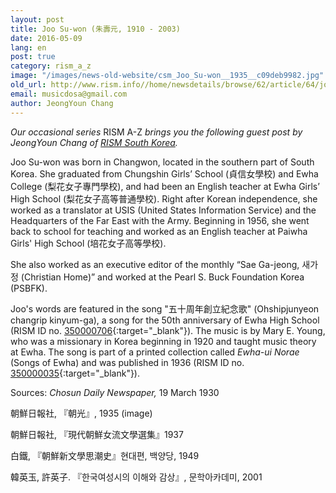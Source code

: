 ```yaml
---
layout: post
title: Joo Su-won (朱壽元, 1910 - 2003)
date: 2016-05-09
lang: en
post: true
category: rism_a_z
image: "/images/news-old-website/csm_Joo_Su-won__1935__c09deb9982.jpg"
old_url: http://www.rism.info//home/newsdetails/browse/62/article/64/joo-su-won-1910-2003.html
email: musicdosa@gmail.com
author: JeongYoun Chang
---
```



_Our occasional series_ RISM A-Z _brings you the following guest post by JeongYoun Chang of [RISM South Korea](http://ewha.kor.rism.info/index.php?id=531)._

Joo Su-won was born in Changwon, located in the southern part of South Korea. She graduated from Chungshin Girls’ School (貞信女學校) and Ewha College (梨花女子專門學校), and had been an English teacher at Ewha Girls’ High School (梨花女子高等普通學校). Right after Korean independence, she worked as a translator at USIS (United States Information Service) and the Headquarters of the Far East with the Army. Beginning in 1956, she went back to school for teaching and worked as an English teacher at Paiwha Girls' High School (培花女子高等學校).

She also worked as an executive editor of the monthly “Sae Ga-jeong, 새가정 (Christian Home)” and worked at the Pearl S. Buck Foundation Korea (PSBFK).

Joo's words are featured in the song "五十周年創立紀念歌" (Ohshipjunyeon changrip kinyum-ga), a song for the 50th anniversary of Ewha High School (RISM ID no. [350000706](https://opac.rism.info/search?id=350000706){:target="_blank"}). The music is by Mary E. Young, who was a missionary in Korea beginning in 1920 and taught music theory at Ewha. The song is part of a printed collection called _Ewha-ui Norae_ (Songs of Ewha) and was published in 1936 (RISM ID no. [350000035](https://opac.rism.info/search?id=350000035){:target="_blank"}).



Sources: _Chosun Daily Newspaper,_ 19 March 1930

朝鮮日報社, 『朝光』, 1935 (image)

朝鮮日報社, 『現代朝鮮女流文學選集』1937

白鐵, 『朝鮮新文學思潮史』현대편, 백양당, 1949

韓英玉, 許英子. 『한국여성시의 이해와 감상』, 문학아카데미, 2001



